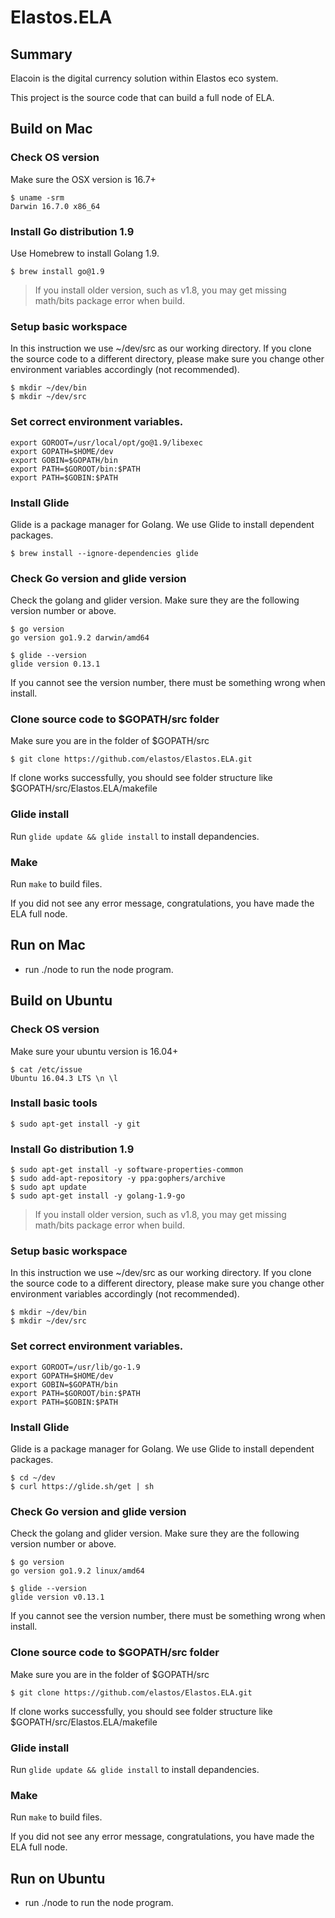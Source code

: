 # Elastos.ELA

## Summary

Elacoin is the digital currency solution within Elastos eco system.

This project is the source code that can build a full node of ELA.

## Build on Mac

### Check OS version

Make sure the OSX version is 16.7+

```shell
$ uname -srm
Darwin 16.7.0 x86_64
```

### Install Go distribution 1.9

Use Homebrew to install Golang 1.9.
```shell
$ brew install go@1.9
```
> If you install older version, such as v1.8, you may get missing math/bits package error when build.

### Setup basic workspace
In this instruction we use ~/dev/src as our working directory. If you clone the source code to a different directory, please make sure you change other environment variables accordingly (not recommended). 

```shell
$ mkdir ~/dev/bin
$ mkdir ~/dev/src
```

### Set correct environment variables.

```shell
export GOROOT=/usr/local/opt/go@1.9/libexec
export GOPATH=$HOME/dev
export GOBIN=$GOPATH/bin
export PATH=$GOROOT/bin:$PATH
export PATH=$GOBIN:$PATH
```

### Install Glide

Glide is a package manager for Golang. We use Glide to install dependent packages.

```shell
$ brew install --ignore-dependencies glide
```

### Check Go version and glide version
Check the golang and glider version. Make sure they are the following version number or above.
```shell
$ go version
go version go1.9.2 darwin/amd64
 
$ glide --version
glide version 0.13.1
```
If you cannot see the version number, there must be something wrong when install.

### Clone source code to $GOPATH/src folder
Make sure you are in the folder of $GOPATH/src
```shell
$ git clone https://github.com/elastos/Elastos.ELA.git
```

If clone works successfully, you should see folder structure like $GOPATH/src/Elastos.ELA/makefile
### Glide install

Run `glide update && glide install` to install depandencies.

### Make

Run `make` to build files.

If you did not see any error message, congratulations, you have made the ELA full node. 
## Run on Mac

- run ./node to run the node program.

## Build on Ubuntu

### Check OS version
Make sure your ubuntu version is 16.04+
```shell
$ cat /etc/issue
Ubuntu 16.04.3 LTS \n \l
```

### Install basic tools

```shell
$ sudo apt-get install -y git
```


### Install Go distribution 1.9


```shell
$ sudo apt-get install -y software-properties-common
$ sudo add-apt-repository -y ppa:gophers/archive
$ sudo apt update
$ sudo apt-get install -y golang-1.9-go
```
> If you install older version, such as v1.8, you may get missing math/bits package error when build.

### Setup basic workspace
In this instruction we use ~/dev/src as our working directory. If you clone the source code to a different directory, please make sure you change other environment variables accordingly (not recommended). 

```shell
$ mkdir ~/dev/bin
$ mkdir ~/dev/src
```

### Set correct environment variables.

```shell
export GOROOT=/usr/lib/go-1.9
export GOPATH=$HOME/dev
export GOBIN=$GOPATH/bin
export PATH=$GOROOT/bin:$PATH
export PATH=$GOBIN:$PATH
```

### Install Glide

Glide is a package manager for Golang. We use Glide to install dependent packages.

```shell
$ cd ~/dev
$ curl https://glide.sh/get | sh
```


### Check Go version and glide version
Check the golang and glider version. Make sure they are the following version number or above.
```shell
$ go version
go version go1.9.2 linux/amd64
 
$ glide --version
glide version v0.13.1
```

If you cannot see the version number, there must be something wrong when install.

### Clone source code to $GOPATH/src folder
Make sure you are in the folder of $GOPATH/src
```shell
$ git clone https://github.com/elastos/Elastos.ELA.git
```

If clone works successfully, you should see folder structure like $GOPATH/src/Elastos.ELA/makefile
### Glide install

Run `glide update && glide install` to install depandencies.

### Make

Run `make` to build files.

If you did not see any error message, congratulations, you have made the ELA full node. 
## Run on Ubuntu

- run ./node to run the node program.
